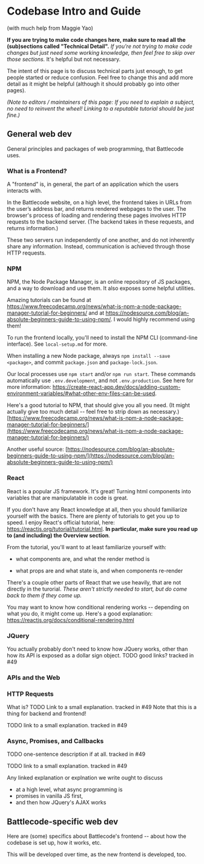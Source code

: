 <!-- TODO tracked in #49, expand this til nothing for this doc readily, easily comes to mind. In particular, _during onboarding session, take an audio recording_ and then use that to type this up after. -->

# Codebase Intro and Guide

(with much help from Maggie Yao)

<!-- TODO in this PR... sketch this out more. Need to be concise somehow. Need to be organized, somehow!
Consider linking Maggie's docs. Although really, everything relevant should be here.
Most of all, this should be _ready for onboarding writeups._ -->

<!-- TODO also looking at the organization... and wondering how to make more readable -->

**If you are trying to make code changes here, make sure to read all the (sub)sections called "Technical Detail".** _If you're not trying to make code changes but just need some working knowledge, then feel free to skip over those sections._ It's helpful but not necessary.

The intent of this page is to discuss technical parts just enough, to get people started or reduce confusion. Feel free to change this and add more detail as it might be helpful (although it should probably go into other pages).

_(Note to editors / maintainers of this page: If you need to explain a subject, no need to reinvent the wheel! Linking to a reputable tutorial should be just fine.)_

## General web dev

General principles and packages of web programming, that Battlecode uses.

### What is a Frontend?

A "frontend" is, in general, the part of an application which the users interacts with.

In the Battlecode website, on a high level, the frontend takes in URLs from the user’s address bar, and returns rendered webpages to the user. The browser's process of loading and rendering these pages involves HTTP requests to the backend server. (The backend takes in these requests, and returns information.)

These two servers run independently of one another, and do not inherently share any information. Instead, communication is achieved through those HTTP requests.

### NPM

NPM, the Node Package Manager, is an online repository of JS packages, and a way to download and use them. It also exposes some helpful utilities.

Amazing tutorials can be found at https://www.freecodecamp.org/news/what-is-npm-a-node-package-manager-tutorial-for-beginners/ and at https://nodesource.com/blog/an-absolute-beginners-guide-to-using-npm/. I would highly recommend using them!

To run the frontend locally, you'll need to install the NPM CLI (command-line interface). See `local-setup.md` for more.

When installing a new Node package, always `npm install --save <package>`, and commit `package.json` and `package-lock.json`.

Our local processes use `npm start` and/or `npm run start`. These commands automatically use `.env.development`, and not `.env.production`. See here for more information: https://create-react-app.dev/docs/adding-custom-environment-variables/#what-other-env-files-can-be-used.

Here's a good tutorial to NPM, that should give you all you need. (It might actually give too much detail -- feel free to strip down as necessary.) [https://www.freecodecamp.org/news/what-is-npm-a-node-package-manager-tutorial-for-beginners/](https://www.freecodecamp.org/news/what-is-npm-a-node-package-manager-tutorial-for-beginners/)

Another useful source: [https://nodesource.com/blog/an-absolute-beginners-guide-to-using-npm/](https://nodesource.com/blog/an-absolute-beginners-guide-to-using-npm/)

### React

React is a popular JS framework. It's great! Turning html components into variables that are manipulatable in code is great.

If you don't have any React knowledge at all, then you should familiarize yourself with the basics. There are plenty of tutorials to get you up to speed. I enjoy React's official tutorial, here: https://reactjs.org/tutorial/tutorial.html. **In particular, make sure you read up to (and including) the Overview section**.

From the tutorial, you'll want to at least familiarize yourself with:

- what components are, and what the render method is

- what props are and what state is, and when components re-render

There's a couple other parts of React that we use heavily, that are not directly in the turorial. _These aren't strictly needed to start, but do come back to them if they come up._

You may want to know how conditional rendering works -- depending on what you do, it might come up. Here's a good explanation: https://reactjs.org/docs/conditional-rendering.html

<!-- a page on react-router, Routes, and Switches, that isn't super useful and kinda google-able -->
<!-- Note that as you navigate our frontend, the URL in your web browser changes. A naive website implementation would have different html files for each page. But we only have one HTML file...what gives?
This is thanks to Routes and Switches, from `react-router`. You might want to know how they work, since they might come up too. This will help you to figure out what component is being rendered, based on a URL. For explanation, you can _skim_ https://v5.reactrouter.com/web/api/Route and https://v5.reactrouter.com/web/api/Switch. If there are important details, make sure to check the docs. -->

### JQuery

You actually probably don't need to know how JQuery works, other than how its API is exposed as a dollar sign object. TODO good links? tracked in #49

### APIs and the Web

### HTTP Requests

What is? TODO Link to a small explanation. tracked in #49
Note that this is a thing for backend and frontend!


TODO link to a small explanation. tracked in #49

### Async, Promises, and Callbacks

TODO one-sentence description if at all. tracked in #49

TODO link to a small explanation. tracked in #49

Any linked explanation or explnation we write ought to discuss

- at a high level, what async programming is
- promises in vanilla JS first,
- and then how JQuery's AJAX works

## Battlecode-specific web dev

Here are (some) specifics about Battlecode's frontend -- about how the codebase is set up, how it works, etc.

This will be developed over time, as the new frontend is developed, too.


<!-- ## Legacy stuff

The following are legacy notes from the old frontend. Copy-paste as you please.

### Injection from the root up

So first, from the bottom, what creates our pages? Ultimately, our page is `public/index.html` with some js running.

#### Technical Detail

We serve, _at first_, a static webpage. Go to `public/index.html` to see it. It contains simply a div called "root", and also a lot of imports. Many of those imports are third-party imports, of CSS/JS that we pull from external websites, or that we have downloaded but made some small tweaks to. See the `public` folder.

But note also `src/index.js`, and especially its last few lines, is run on `public/index.html`. Look up how injecting a react root works (and add a link, or Nathan can dig it up too). I forget the end result, but basically, the js at `src/index.js` is shoved into that div called "root".

### Routes

#### Technical Detail

See `src/index.js` for how we expose a single-page app, with routes and matching components, and especially to see how we only expose some routes.

Our API hits backend, and sometimes hits other external sites too
 -->
